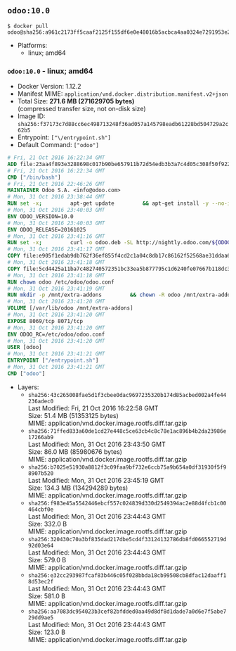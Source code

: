 ## `odoo:10.0`

```console
$ docker pull odoo@sha256:a961c2173ff5caaf2125f155df6e0e48016b5acbca4aa0324e7291953e2ada07
```

-	Platforms:
	-	linux; amd64

### `odoo:10.0` - linux; amd64

-	Docker Version: 1.12.2
-	Manifest MIME: `application/vnd.docker.distribution.manifest.v2+json`
-	Total Size: **271.6 MB (271629705 bytes)**  
	(compressed transfer size, not on-disk size)
-	Image ID: `sha256:f37173c7d88cc6ec498713248f36ad057a145798eadb61228bd504729a2c62b5`
-	Entrypoint: `["\/entrypoint.sh"]`
-	Default Command: `["odoo"]`

```dockerfile
# Fri, 21 Oct 2016 16:22:34 GMT
ADD file:23aa4f893e3288698c017b90be657911b72d54edb3b3a7c4d05c308f50f9228f in / 
# Fri, 21 Oct 2016 16:22:34 GMT
CMD ["/bin/bash"]
# Fri, 21 Oct 2016 22:46:26 GMT
MAINTAINER Odoo S.A. <info@odoo.com>
# Mon, 31 Oct 2016 23:38:44 GMT
RUN set -x;         apt-get update         && apt-get install -y --no-install-recommends             ca-certificates             curl             node-less             python-gevent             python-pip             python-pyinotify             python-renderpm             python-support         && curl -o wkhtmltox.deb -SL http://nightly.odoo.com/extra/wkhtmltox-0.12.1.2_linux-jessie-amd64.deb         && echo '40e8b906de658a2221b15e4e8cd82565a47d7ee8 wkhtmltox.deb' | sha1sum -c -         && dpkg --force-depends -i wkhtmltox.deb         && apt-get -y install -f --no-install-recommends         && apt-get purge -y --auto-remove -o APT::AutoRemove::RecommendsImportant=false -o APT::AutoRemove::SuggestsImportant=false npm         && rm -rf /var/lib/apt/lists/* wkhtmltox.deb         && pip install psycogreen==1.0
# Mon, 31 Oct 2016 23:40:03 GMT
ENV ODOO_VERSION=10.0
# Mon, 31 Oct 2016 23:40:03 GMT
ENV ODOO_RELEASE=20161025
# Mon, 31 Oct 2016 23:41:16 GMT
RUN set -x;         curl -o odoo.deb -SL http://nightly.odoo.com/${ODOO_VERSION}/nightly/deb/odoo_${ODOO_VERSION}.${ODOO_RELEASE}_all.deb         && echo 'e2376dc8efe0255c9c233b033d73a4766791960f odoo.deb' | sha1sum -c -         && dpkg --force-depends -i odoo.deb         && apt-get update         && apt-get -y install -f --no-install-recommends         && rm -rf /var/lib/apt/lists/* odoo.deb
# Mon, 31 Oct 2016 23:41:17 GMT
COPY file:e905f1edab9db762f36ef855f4cd2c1a04c8db17c86162f52568ae31ddaa6701 in / 
# Mon, 31 Oct 2016 23:41:18 GMT
COPY file:5cd4425a11ba7c482740572351bc33ea5b877795c1d6240fe07667b118dc3740 in /etc/odoo/ 
# Mon, 31 Oct 2016 23:41:18 GMT
RUN chown odoo /etc/odoo/odoo.conf
# Mon, 31 Oct 2016 23:41:19 GMT
RUN mkdir -p /mnt/extra-addons         && chown -R odoo /mnt/extra-addons
# Mon, 31 Oct 2016 23:41:20 GMT
VOLUME [/var/lib/odoo /mnt/extra-addons]
# Mon, 31 Oct 2016 23:41:20 GMT
EXPOSE 8069/tcp 8071/tcp
# Mon, 31 Oct 2016 23:41:20 GMT
ENV ODOO_RC=/etc/odoo/odoo.conf
# Mon, 31 Oct 2016 23:41:20 GMT
USER [odoo]
# Mon, 31 Oct 2016 23:41:21 GMT
ENTRYPOINT ["/entrypoint.sh"]
# Mon, 31 Oct 2016 23:41:21 GMT
CMD ["odoo"]
```

-	Layers:
	-	`sha256:43c265008fae5d1f3cbee0dac9697235320b174d85acbed002a4fe44236adec0`  
		Last Modified: Fri, 21 Oct 2016 16:22:58 GMT  
		Size: 51.4 MB (51353125 bytes)  
		MIME: application/vnd.docker.image.rootfs.diff.tar.gzip
	-	`sha256:71ffed833a60de1cd27e448c5ce63cb4c8c78e1ac896b4b2da23986e17266ab9`  
		Last Modified: Mon, 31 Oct 2016 23:43:50 GMT  
		Size: 86.0 MB (85980676 bytes)  
		MIME: application/vnd.docker.image.rootfs.diff.tar.gzip
	-	`sha256:b7025e51930a8812f3c09faa9bf732e6ccb75a9b654a0df31930f5f98907b520`  
		Last Modified: Mon, 31 Oct 2016 23:45:19 GMT  
		Size: 134.3 MB (134294289 bytes)  
		MIME: application/vnd.docker.image.rootfs.diff.tar.gzip
	-	`sha256:f983e45a5542446ebcf557c024839d330d2549394ac2e88d4fcb1c00464cbf0e`  
		Last Modified: Mon, 31 Oct 2016 23:44:43 GMT  
		Size: 332.0 B  
		MIME: application/vnd.docker.image.rootfs.diff.tar.gzip
	-	`sha256:320430c70a3bf835dad217dbe5cd4f33124132786db8fd066552719d92d03e64`  
		Last Modified: Mon, 31 Oct 2016 23:44:43 GMT  
		Size: 579.0 B  
		MIME: application/vnd.docker.image.rootfs.diff.tar.gzip
	-	`sha256:e32cc293987fcaf83b446c05f028bbda18cb99508cb8dfac12daaff18d53ec2f`  
		Last Modified: Mon, 31 Oct 2016 23:44:43 GMT  
		Size: 581.0 B  
		MIME: application/vnd.docker.image.rootfs.diff.tar.gzip
	-	`sha256:aa7083dc954023b3cef82bfdded0aa49d8df8d1dade7a0d6e7f5abe729dd9ae5`  
		Last Modified: Mon, 31 Oct 2016 23:44:43 GMT  
		Size: 123.0 B  
		MIME: application/vnd.docker.image.rootfs.diff.tar.gzip
